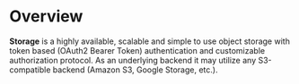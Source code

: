 # Overview

**Storage** is a highly available, scalable and simple to use object storage with token based (OAuth2 Bearer Token) authentication and customizable authorization protocol. As an underlying backend it may utilize any S3-compatible backend (Amazon S3, Google Storage, etc.).